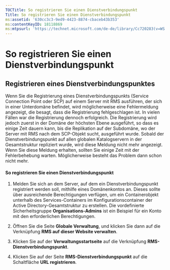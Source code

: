 ```yaml
---
TOCTitle: So registrieren Sie einen Dienstverbindungspunkt
Title: So registrieren Sie einen Dienstverbindungspunkt
ms:assetid: '630cc3c3-9ed9-4423-8874-cbaceb43b353'
ms:contentKeyID: 18118869
ms:mtpsurl: 'https://technet.microsoft.com/de-de/library/Cc720283(v=WS.10)'
---
```


So registrieren Sie einen Dienstverbindungspunkt
================================================

Registrieren eines Dienstverbindungspunktes
-------------------------------------------

Wenn Sie die Registrierung eines Dienstverbindungspunkts (Service Connection Point oder SCP) auf einem Server mit RMS ausführen, der sich in einer Unterdomäne befindet, wird möglicherweise eine Fehlermeldung angezeigt, die besagt, dass die Registrierung fehlgeschlagen ist. In vielen Fällen war die Registrierung dennoch erfolgreich. Die Registrierung wird jedoch zuerst in der Domäne der höchsten Ebene ausgeführt, so dass es einige Zeit dauern kann, bis die Replikation auf der Subdomäne, wo der Server mit RMS nach dem SCP-Objekt sucht, ausgeführt wurde. Sobald der Dienstverbindungspunkt auf allen globalen Katalogservern in der Gesamtstruktur repliziert wurde, wird diese Meldung nicht mehr angezeigt. Wenn Sie diese Meldung erhalten, sollten Sie einige Zeit mit der Fehlerbehebung warten. Möglicherweise besteht das Problem dann schon nicht mehr.

#### So registrieren Sie einen Dienstverbindungspunkt

1.  Melden Sie sich an dem Server, auf dem ein Dienstverbindungspunkt registriert werden soll, mithilfe eines Domänenkontos an. Dieses sollte über ausreichende Berechtigungen verfügen, um ein Containerobjekt unterhalb des Services-Containers im Konfigurationscontainer der Active Directory-Gesamtstruktur zu erstellen. Die vordefinierte Sicherheitsgruppe **Organisations-Admins** ist ein Beispiel für ein Konto mit den erforderlichen Berechtigungen.

2.  Öffnen Sie die Seite **Globale Verwaltung**, und klicken Sie dann auf die Verknüpfung **RMS auf dieser Website verwalten**.

3.  Klicken Sie auf der **Verwaltungsstartseite** auf die Verknüpfung **RMS-Dienstverbindungspunkt**.

4.  Klicken Sie auf der Seite **RMS-Dienstverbindungspunkt** auf die Schaltfläche **URL registrieren**.